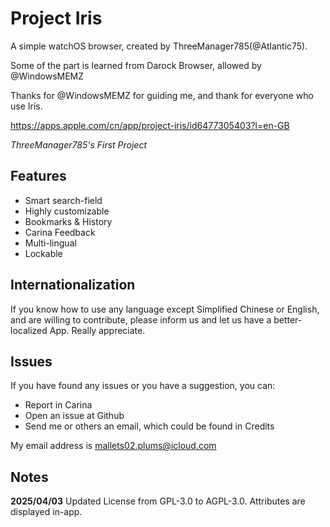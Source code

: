 # Project Iris
A simple watchOS browser, created by ThreeManager785(@Atlantic75).

Some of the part is learned from Darock Browser, allowed by @WindowsMEMZ 

Thanks for @WindowsMEMZ for guiding me, and thank for everyone who use Iris.

https://apps.apple.com/cn/app/project-iris/id6477305403?l=en-GB

*ThreeManager785's First Project*

## Features
- Smart search-field
- Highly customizable
- Bookmarks & History
- Carina Feedback
- Multi-lingual
- Lockable

## Internationalization
If you know how to use any language except Simplified Chinese or English, and are willing to contribute, please inform us and let us have a better-localized App. Really appreciate.

## Issues
If you have found any issues or you have a suggestion, you can:
- Report in Carina
- Open an issue at Github
- Send me or others an email, which could be found in Credits

My email address is mallets02.plums@icloud.com

## Notes
**2025/04/03** Updated License from GPL-3.0 to AGPL-3.0. Attributes are displayed in-app.
